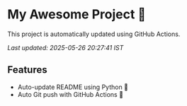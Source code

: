 # My Awesome Project 🚀

This project is automatically updated using GitHub Actions.

_Last updated: 2025-05-26 20:27:41 IST_

## Features
- Auto-update README using Python 🐍
- Auto Git push with GitHub Actions 🤖
